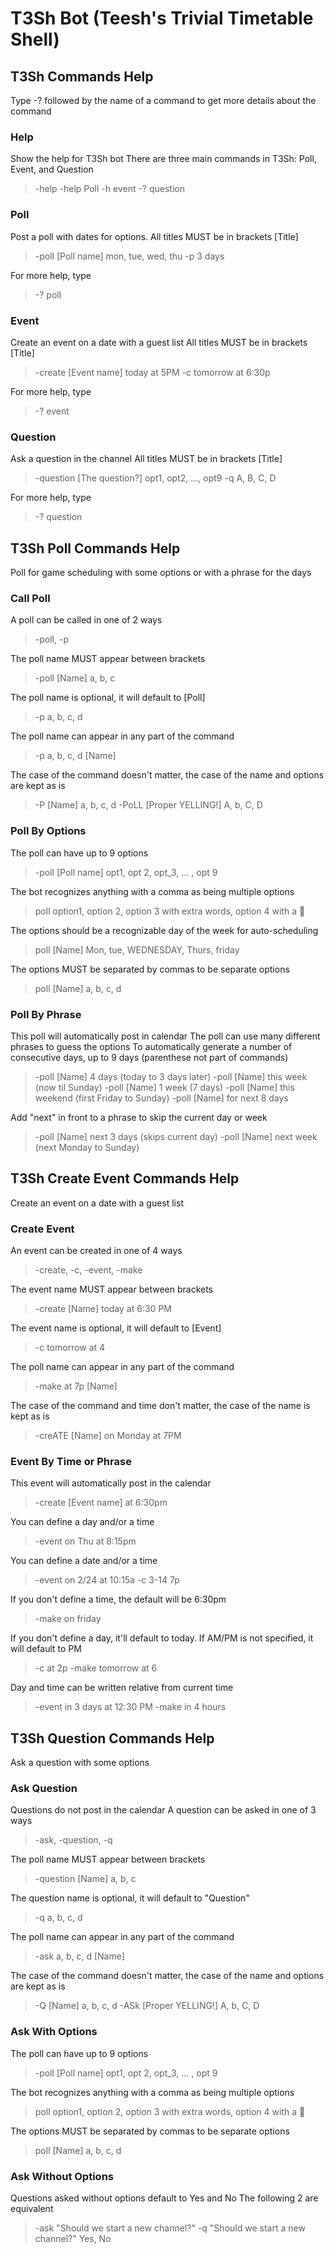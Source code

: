 # T3Sh Bot (Teesh's Trivial Timetable Shell)

## T3Sh Commands Help
Type -? followed by the name of a command to get more details about the command

### Help
Show the help for T3Sh bot
There are three main commands in T3Sh: Poll, Event, and Question
> -help
> -help Poll
> -h event
> -? question

### Poll
Post a poll with dates for options. 
All titles MUST be in brackets [Title]
> -poll [Poll name] mon, tue, wed, thu
> -p 3 days

For more help, type
> -? poll

### Event
Create an event on a date with a guest list
All titles MUST be in brackets [Title]
> -create [Event name] today at 5PM
> -c tomorrow at 6:30p

For more help, type
> -? event

### Question
Ask a question in the channel
All titles MUST be in brackets [Title]
> -question [The question?] opt1, opt2, ..., opt9
> -q A, B, C, D

For more help, type
> -? question

## T3Sh Poll Commands Help
Poll for game scheduling with some options or with a phrase for the days

### Call Poll
A poll can be called in one of 2 ways
> -poll, -p

The poll name MUST appear between brackets
> -poll [Name] a, b, c

The poll name is optional, it will default to [Poll]
> -p a, b, c, d

The poll name can appear in any part of the command
> -p a, b, c, d [Name]

The case of the command doesn't matter, the case of the name and options are kept as is
> -P [Name] a, b, c, d
> -PoLL [Proper YELLING!] A, b, C, D

### Poll By Options
The poll can have up to 9 options
> -poll [Poll name] opt1, opt 2, opt_3, ... , opt 9

The bot recognizes anything with a comma as being multiple options
> poll option1, option 2, option 3 with extra words, option 4 with a 🥺

The options should be a recognizable day of the week for auto-scheduling
> poll [Name] Mon, tue, WEDNESDAY, Thurs, friday 

The options MUST be separated by commas to be separate options
> poll [Name] a, b, c, d

### Poll By Phrase
This poll will automatically post in calendar
The poll can use many different phrases to guess the options
To automatically generate a number of consecutive days, up to 9 days
(parenthese not part of commands)
> -poll [Name] 4 days (today to 3 days later)
> -poll [Name] this week (now til Sunday)
> -poll [Name] 1 week (7 days)
> -poll [Name] this weekend (first Friday to Sunday)
> -poll [Name] for next 8 days

Add "next" in front to a phrase to skip the current day or week
> -poll [Name] next 3 days (skips current day)
> -poll [Name] next week (next Monday to Sunday)

## T3Sh Create Event Commands Help
Create an event on a date with a guest list

### Create Event
An event can be created in one of 4 ways
> -create, -c, -event, -make

The event name MUST appear between brackets
> -create [Name] today at 6:30 PM

The event name is optional, it will default to [Event]
> -c tomorrow at 4

The poll name can appear in any part of the command
> -make at 7p [Name]

The case of the command and time don't matter, the case of the name is kept as is
> -creATE [Name] on Monday at 7PM

### Event By Time or Phrase
This event will automatically post in the calendar
> -create [Event name] at 6:30pm

You can define a day and/or a time
> -event on Thu at 8:15pm

You can define a date and/or a time
> -event on 2/24 at 10:15a
> -c 3-14 7p

If you don't define a time, the default will be 6:30pm
> -make on friday

If you don't define a day, it'll default to today. 
If AM/PM is not specified, it will default to PM 
> -c at 2p
> -make tomorrow at 6

Day and time can be written relative from current time
> -event in 3 days at 12:30 PM
> -make in 4 hours

## T3Sh Question Commands Help
Ask a question with some options

### Ask Question
Questions do not post in the calendar
A question can be asked in one of 3 ways
> -ask, -question, -q

The poll name MUST appear between brackets
> -question [Name] a, b, c

The question name is optional, it will default to "Question"
> -q a, b, c, d

The poll name can appear in any part of the command
> -ask a, b, c, d [Name]

The case of the command doesn't matter, the case of the name and options are kept as is
> -Q [Name] a, b, c, d
> -ASk [Proper YELLING!] A, b, C, D

### Ask With Options
The poll can have up to 9 options
> -poll [Poll name] opt1, opt 2, opt_3, ... , opt 9

The bot recognizes anything with a comma as being multiple options
> poll option1, option 2, option 3 with extra words, option 4 with a 🥺

The options MUST be separated by commas to be separate options
> poll [Name] a, b, c, d

### Ask Without Options
Questions asked without options default to Yes and No
The following 2 are equivalent
> -ask "Should we start a new channel?"
> -q "Should we start a new channel?" Yes, No